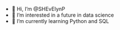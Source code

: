 - 👋 Hi, I’m @SHEvElynP
- 👀 I’m interested in a future in data science
- 🌱 I’m currently learning Python and SQL
